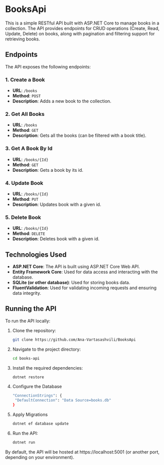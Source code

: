 # BooksApi

This is a simple RESTful API built with ASP.NET Core to manage books in a collection. The API provides endpoints for CRUD operations (Create, Read, Update, Delete) on books, along with pagination and filtering support for retrieving books.

## Endpoints

The API exposes the following endpoints:

### 1. **Create a Book**

- **URL**: `/books`
- **Method**: `POST`
- **Description**: Adds a new book to the collection.

### 2. **Get All Books**

- **URL**: `/books`
- **Method**: `GET`
- **Description**: Gets all the books (can be filtered with a book title).

### 3. **Get A Book By Id**

- **URL**: `/books/{Id}`
- **Method**: `GET`
- **Description**: Gets a book by its id.

### 4. **Update Book**

- **URL**: `/books/{Id}`
- **Method**: `PUT`
- **Description**: Updates book with a given id.

### 5. **Delete Book**

- **URL**: `/books/{Id}`
- **Method**: `DELETE`
- **Description**: Deletes book with a given id.

## Technologies Used

- **ASP.NET Core**: The API is built using ASP.NET Core Web API.
- **Entity Framework Core**: Used for data access and interacting with the database.
- **SQLite (or other database)**: Used for storing books data.
- **FluentValidation**: Used for validating incoming requests and ensuring data integrity.

## Running the API

To run the API locally:

1. Clone the repository:
   ```bash
   git clone https://github.com/Ana-Vartasashvili/BooksApi

2. Navigate to the project directory:
   ```bash
   cd books-api

3. Install the required dependencies:
   ```bash
   dotnet restore

4. Configure the Database
   ```bash
   "ConnectionStrings": {
    "DefaultConnection": "Data Source=books.db"
   }
   
5. Apply Migrations
   ```bash
   dotnet ef database update

6. Run the API:
   ```bash
   dotnet run

By default, the API will be hosted at https://localhost:5001 (or another port, depending on your environment).


